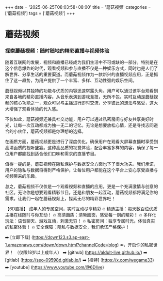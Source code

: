 +++
date = '2025-06-25T08:03:58+08:00'
title = '蘑菇视频'
categories = ['蘑菇视频']
tags = ['蘑菇视频']
+++

# 蘑菇视频

### 探索蘑菇视频：随时随地的精彩直播与视频体验

随着互联网的发展，视频和直播已经成为我们生活中不可或缺的一部分。特别是在这个信息爆炸的时代，观看视频和参与直播不仅是一种娱乐方式，同时也是人们了解世界、分享生活的重要渠道。而蘑菇视频作为一款新兴的直播视频应用，正是抓住了这一趋势，为用户提供了一个丰富、多样、互动性强的娱乐空间。

蘑菇视频以其独特的功能与优质的内容迅速崭露头角。用户可以通过该平台观看到来自各地的精彩直播内容，从音乐表演到游戏竞技，无所不包。实时互动是蘑菇视频的核心功能之一，观众可以与主播进行即时交流，分享彼此的想法与感受，这大大增强了观看体验的代入感。

不仅如此，蘑菇视频还兼具社交功能，用户可以通过私密房间与好友共享美好时光，让每一次互动都成为独一无二的记忆。无论是想要放松心情，还是寻找志同道合的小伙伴，蘑菇视频都是你理想的选择。

在画质方面，蘑菇视频更是进行了深度优化，确保用户在观看大屏幕直播时享受到高清画质的视听盛宴。这种高品质的视觉体验，配合丰富多样的内容，确保了每一位用户都能找到适合他们口味和需求的直播节目。

值得一提的是，蘑菇视频在隐私保护与数据安全方面也下了很大功夫。我们承诺，用户的隐私与数据将得到严格保护，让每位用户都能在这个平台上安心享受直播与视频带来的乐趣。

总之，蘑菇视频不仅仅是一个观看视频和直播的应用，更是一个充满激情与创意的社区。无论你是想要观看精彩节目，还是和朋友一起互动，蘑菇视频都将满足你的需求。让我们一起在蘑菇视频上，探索无尽的精彩世界吧！

【6D直播】
成年人的专属空间，实时互动尽享精彩
🔥 精选主播：每天数百位优质主播在线随时与你互动！
🔥 高清画质：清晰画面，感受每一刻的精彩！
🔥 多样化玩法：语音聊天、游戏互动，刺激无穷！
🔥 私密房间：独享专属时光，体验真实的私密体验！
🔥 安全保障：隐私与数据安全，我们承诺严格保护！

➡️ [立即下载] (https://down123.s3.ap-east-1.amazonaws.com/down/down.html?channelCode=blog) ⬅️，开启你的私密世界！
（仅限18岁以上成年人）
➡️ [github] (https://aldult-live.github.io/)
➡️ [gitlab] (https://seo-09598d.gitlab.io/)
➡️ [推特] (https://x.com/wegame33)
➡️ [youtube] (https://www.youtube.com/@6Dlive)

---
